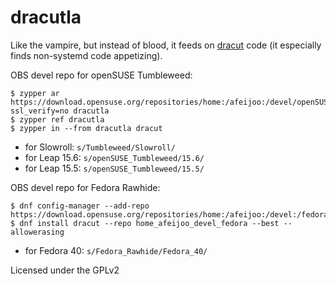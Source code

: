 dracutla
====

Like the vampire, but instead of blood, it feeds on
[dracut](https://github.com/dracutdevs/dracut) code (it especially finds
non-systemd code appetizing).

OBS devel repo for openSUSE Tumbleweed:

```
$ zypper ar https://download.opensuse.org/repositories/home:/afeijoo:/devel/openSUSE_Tumbleweed/?ssl_verify=no dracutla
$ zypper ref dracutla
$ zypper in --from dracutla dracut
```

- for Slowroll: `s/Tumbleweed/Slowroll/`
- for Leap 15.6: `s/openSUSE_Tumbleweed/15.6/`
- for Leap 15.5: `s/openSUSE_Tumbleweed/15.5/`

OBS devel repo for Fedora Rawhide:

```
$ dnf config-manager --add-repo https://download.opensuse.org/repositories/home:/afeijoo:/devel:/fedora/Fedora_Rawhide/home:afeijoo:devel:fedora.repo
$ dnf install dracut --repo home_afeijoo_devel_fedora --best --allowerasing
```

- for Fedora 40: `s/Fedora_Rawhide/Fedora_40/`

Licensed under the GPLv2
